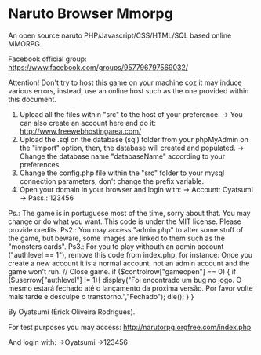 Naruto Browser Mmorpg
===================

An open source naruto PHP/Javascript/CSS/HTML/SQL based online MMORPG.


Facebook official group:
https://www.facebook.com/groups/957796797569032/



Attention! Don't try to host this game on your machine coz it may induce various errors, instead, use an online host such
as the one provided within this document.

1) Upload all the files within "src" to the host of your preference.
	-> You can also create an account here and do it: http://www.freewebhostingarea.com/
2) Upload the .sql on the database (sql) folder from your phpMyAdmin on the "import" option, then, the database will
created and populated.
	-> Change the database name "databaseName" according to your preferences.
3) Change the config.php file within the "src" folder to your mysql connection parameters, don't change the prefix variable.
4) Open your domain in your browser and login with:
	-> Account: Oyatsumi
	-> Pass.: 123456 

Ps.: The game is in portuguese most of the time, sorry about that. You may change or do what you want.
This code is under the MIT license.
Please provide credits.
Ps2.: You may access "admin.php" to alter some stuff of the game, but beware, some images are linked to them such as the
"monsters cards".
Ps3.: For you to play withouth an admin account ("authlevel == 1"), remove this code from index.php, for instance:
Once you create a new account it is a normal account, not an admin account and the game won't run.
	// Close game.
	if ($controlrow["gameopen"] == 0) { 
	if ($userrow["authlevel"] != 1){
	display("Foi encontrado um bug no jogo. O mesmo estará fechado até o lançamento da próxima versão. Por favor volte mais tarde e desculpe o transtorno.","Fechado"); die();
	}
	}

By Oyatsumi (Érick Oliveira Rodrigues).


For test purposes you may access:
http://narutorpg.orgfree.com/index.php

And login with:
->Oyatsumi
->123456
